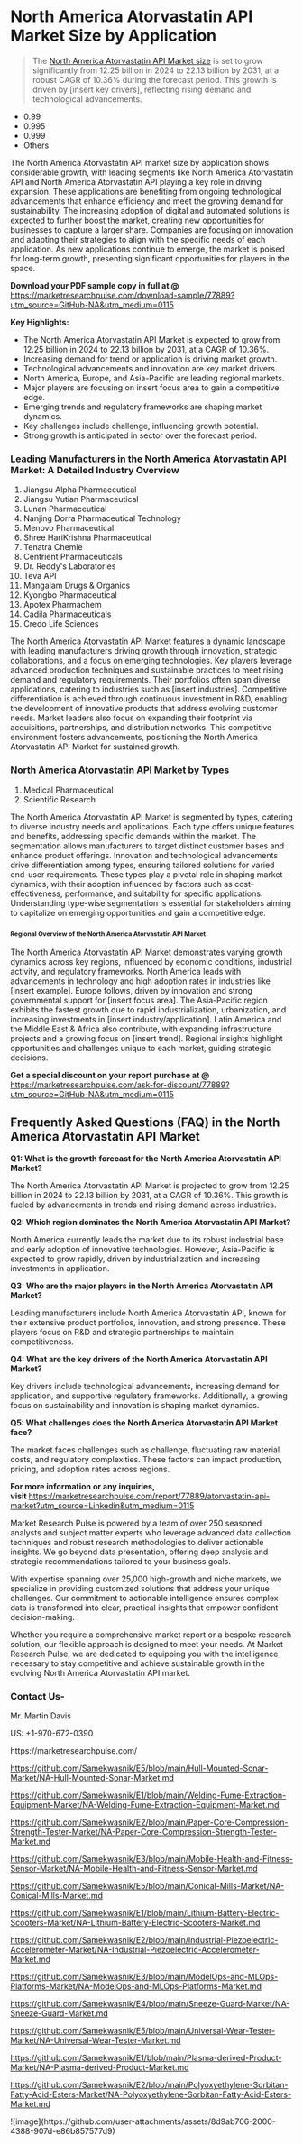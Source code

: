 <h1>North America Atorvastatin API Market&nbsp;Size by Application</h1><blockquote><p>The <a href="https://marketresearchpulse.com/download-sample/77889?utm_source=GitHub-NA&amp;utm_medium=0115">North America Atorvastatin API Market size</a> is set to grow significantly from 12.25 billion in 2024 to 22.13 billion by 2031, at a robust CAGR of 10.36% during the forecast period. This growth is driven by [insert key drivers], reflecting rising demand and technological advancements.</p></blockquote><ul><li>0.99<li> 0.995<li> 0.999<li> Others</li></ul><p>The North America Atorvastatin API market size by application shows considerable growth, with leading segments like North America Atorvastatin API and North America Atorvastatin API playing a key role in driving expansion. These applications are benefiting from ongoing technological advancements that enhance efficiency and meet the growing demand for sustainability. The increasing adoption of digital and automated solutions is expected to further boost the market, creating new opportunities for businesses to capture a larger share. Companies are focusing on innovation and adapting their strategies to align with the specific needs of each application. As new applications continue to emerge, the market is poised for long-term growth, presenting significant opportunities for players in the space.</p><p><strong>Download your PDF sample copy in full at @ </strong><a href="https://marketresearchpulse.com/download-sample/77889?utm_source=GitHub-NA&amp;utm_medium=0115">https://marketresearchpulse.com/download-sample/77889?utm_source=GitHub-NA&amp;utm_medium=0115</a></p><p><strong>Key Highlights: </strong></p><ul><li>The North America Atorvastatin API Market is expected to grow from 12.25 billion in 2024 to 22.13 billion by 2031, at a CAGR of 10.36%.</li><li>Increasing demand for trend or application is driving market growth.</li><li>Technological advancements and innovation are key market drivers.</li><li>North America, Europe, and Asia-Pacific are leading regional markets.</li><li>Major players are focusing on insert focus area to gain a competitive edge.</li><li>Emerging trends and regulatory frameworks are shaping market dynamics.</li><li>Key challenges include challenge, influencing growth potential.</li><li>Strong growth is anticipated in sector over the forecast period.</li></ul><h3>Leading Manufacturers in the North America Atorvastatin API Market: A Detailed Industry Overview</h3><ol><li>Jiangsu Alpha Pharmaceutical</li><li>Jiangsu Yutian Pharmaceutical</li><li>Lunan Pharmaceutical</li><li>Nanjing Dorra Pharmaceutical Technology</li><li>Menovo Pharmaceutical</li><li>Shree HariKrishna Pharmaceutical</li><li>Tenatra Chemie</li><li>Centrient Pharmaceuticals</li><li>Dr. Reddy's Laboratories</li><li>Teva API</li><li>Mangalam Drugs & Organics</li><li>Kyongbo Pharmaceutical</li><li>Apotex Pharmachem</li><li>Cadila Pharmaceuticals</li><li>Credo Life Sciences</li></ol><div class="flex max-w-full flex-col flex-grow"><div class="min-h-8 text-message flex w-full flex-col items-end gap-2 whitespace-normal break-words [.text-message+&amp;]:mt-5" dir="auto" data-message-author-role="assistant" data-message-id="fd8432e4-4910-450d-b182-61b7bfb0a01f" data-message-model-slug="gpt-4o"><div class="flex w-full flex-col gap-1 empty:hidden first:pt-[3px]"><div class="markdown prose w-full break-words dark:prose-invert light"><p>The North America Atorvastatin API Market features a dynamic landscape with leading manufacturers driving growth through innovation, strategic collaborations, and a focus on emerging technologies. Key players leverage advanced production techniques and sustainable practices to meet rising demand and regulatory requirements. Their portfolios often span diverse applications, catering to industries such as [insert industries]. Competitive differentiation is achieved through continuous investment in R&amp;D, enabling the development of innovative products that address evolving customer needs. Market leaders also focus on expanding their footprint via acquisitions, partnerships, and distribution networks. This competitive environment fosters advancements, positioning the North America Atorvastatin API Market for sustained growth.</p></div></div></div></div><h3>North America Atorvastatin API Market by Types</h3><ol><li>Medical Pharmaceutical<li> Scientific Research</li></ol><div class="flex max-w-full flex-col flex-grow"><div class="min-h-8 text-message flex w-full flex-col items-end gap-2 whitespace-normal break-words [.text-message+&amp;]:mt-5" dir="auto" data-message-author-role="assistant" data-message-id="084470be-0bb7-4664-bddf-5156b4f41249" data-message-model-slug="gpt-4o-mini"><div class="flex w-full flex-col gap-1 empty:hidden first:pt-[3px]"><div class="markdown prose w-full break-words dark:prose-invert light"><p>The North America Atorvastatin API Market is segmented by types, catering to diverse industry needs and applications. Each type offers unique features and benefits, addressing specific demands within the market. The segmentation allows manufacturers to target distinct customer bases and enhance product offerings. Innovation and technological advancements drive differentiation among types, ensuring tailored solutions for varied end-user requirements. These types play a pivotal role in shaping market dynamics, with their adoption influenced by factors such as cost-effectiveness, performance, and suitability for specific applications. Understanding type-wise segmentation is essential for stakeholders aiming to capitalize on emerging opportunities and gain a competitive edge.</p></div></div></div></div><h3><span style="font-size: 11px;">Regional Overview of the North America Atorvastatin API Market</span></h3><div class="flex max-w-full flex-col flex-grow"><div class="min-h-8 text-message flex w-full flex-col items-end gap-2 whitespace-normal break-words [.text-message+&amp;]:mt-5" dir="auto" data-message-author-role="assistant" data-message-id="e9038762-ce64-4e30-91c9-9bd413514231" data-message-model-slug="gpt-4o-mini"><div class="flex w-full flex-col gap-1 empty:hidden first:pt-[3px]"><div class="markdown prose w-full break-words dark:prose-invert light"><p>The North America Atorvastatin API Market demonstrates varying growth dynamics across key regions, influenced by economic conditions, industrial activity, and regulatory frameworks. North America leads with advancements in technology and high adoption rates in industries like [insert example]. Europe follows, driven by innovation and strong governmental support for [insert focus area]. The Asia-Pacific region exhibits the fastest growth due to rapid industrialization, urbanization, and increasing investments in [insert industry/application]. Latin America and the Middle East &amp; Africa also contribute, with expanding infrastructure projects and a growing focus on [insert trend]. Regional insights highlight opportunities and challenges unique to each market, guiding strategic decisions.</p></div></div></div></div><p><strong>Get a special discount on your report purchase at @ </strong><a href="https://marketresearchpulse.com/ask-for-discount/77889?utm_source=GitHub-NA&amp;utm_medium=0115">https://marketresearchpulse.com/ask-for-discount/77889?utm_source=GitHub-NA&amp;utm_medium=0115</a></p><h2>Frequently Asked Questions (FAQ) in the North America Atorvastatin API Market</h2><p><strong>Q1: What is the growth forecast for the North America Atorvastatin API Market?</strong></p><p>The North America Atorvastatin API Market is projected to grow from 12.25 billion in 2024 to 22.13 billion by 2031, at a CAGR of 10.36%. This growth is fueled by advancements in trends and rising demand across industries.</p><p><strong>Q2: Which region dominates the North America Atorvastatin API Market?</strong></p><p>North America currently leads the market due to its robust industrial base and early adoption of innovative technologies. However, Asia-Pacific is expected to grow rapidly, driven by industrialization and increasing investments in application.</p><p><strong>Q3: Who are the major players in the North America Atorvastatin API Market?</strong></p><p>Leading manufacturers include North America Atorvastatin API, known for their extensive product portfolios, innovation, and strong presence. These players focus on R&amp;D and strategic partnerships to maintain competitiveness.</p><p><strong>Q4: What are the key drivers of the North America Atorvastatin API Market?</strong></p><p>Key drivers include technological advancements, increasing demand for application, and supportive regulatory frameworks. Additionally, a growing focus on sustainability and innovation is shaping market dynamics.</p><p><strong>Q5: What challenges does the North America Atorvastatin API Market face?</strong></p><p>The market faces challenges such as challenge, fluctuating raw material costs, and regulatory complexities. These factors can impact production, pricing, and adoption rates across regions.</p><p><strong>For more information or any inquiries, visit&nbsp;</strong><a href="https://marketresearchpulse.com/report/77889/atorvastatin-api-market?utm_source=Linkedin&utm_medium=0115">https://marketresearchpulse.com/report/77889/atorvastatin-api-market?utm_source=Linkedin&utm_medium=0115</a></p><p>Market Research Pulse is powered by a team of over 250 seasoned analysts and subject matter experts who leverage advanced data collection techniques and robust research methodologies to deliver actionable insights. We go beyond data presentation, offering deep analysis and strategic recommendations tailored to your business goals.</p><p>With expertise spanning over 25,000 high-growth and niche markets, we specialize in providing customized solutions that address your unique challenges. Our commitment to actionable intelligence ensures complex data is transformed into clear, practical insights that empower confident decision-making.</p><p>Whether you require a comprehensive market report or a bespoke research solution, our flexible approach is designed to meet your needs. At Market Research Pulse, we are dedicated to equipping you with the intelligence necessary to stay competitive and achieve sustainable growth in the evolving North America Atorvastatin API market.</p><h3><strong>Contact Us-</strong></h3><p>Mr. Martin Davis</p><p>US: +1-970-672-0390</p><p>https://marketresearchpulse.com/</p><p><a href="https://github.com/Samekwasnik/E5/blob/main/Hull-Mounted-Sonar-Market/NA-Hull-Mounted-Sonar-Market.md">https://github.com/Samekwasnik/E5/blob/main/Hull-Mounted-Sonar-Market/NA-Hull-Mounted-Sonar-Market.md</a></p><p><a href="https://github.com/Samekwasnik/E1/blob/main/Welding-Fume-Extraction-Equipment-Market/NA-Welding-Fume-Extraction-Equipment-Market.md">https://github.com/Samekwasnik/E1/blob/main/Welding-Fume-Extraction-Equipment-Market/NA-Welding-Fume-Extraction-Equipment-Market.md</a></p><p><a href="https://github.com/Samekwasnik/E2/blob/main/Paper-Core-Compression-Strength-Tester-Market/NA-Paper-Core-Compression-Strength-Tester-Market.md">https://github.com/Samekwasnik/E2/blob/main/Paper-Core-Compression-Strength-Tester-Market/NA-Paper-Core-Compression-Strength-Tester-Market.md</a></p><p><a href="https://github.com/Samekwasnik/E3/blob/main/Mobile-Health-and-Fitness-Sensor-Market/NA-Mobile-Health-and-Fitness-Sensor-Market.md">https://github.com/Samekwasnik/E3/blob/main/Mobile-Health-and-Fitness-Sensor-Market/NA-Mobile-Health-and-Fitness-Sensor-Market.md</a></p><p><a href="https://github.com/Samekwasnik/E5/blob/main/Conical-Mills-Market/NA-Conical-Mills-Market.md">https://github.com/Samekwasnik/E5/blob/main/Conical-Mills-Market/NA-Conical-Mills-Market.md</a></p><p><a href="https://github.com/Samekwasnik/E1/blob/main/Lithium-Battery-Electric-Scooters-Market/NA-Lithium-Battery-Electric-Scooters-Market.md">https://github.com/Samekwasnik/E1/blob/main/Lithium-Battery-Electric-Scooters-Market/NA-Lithium-Battery-Electric-Scooters-Market.md</a></p><p><a href="https://github.com/Samekwasnik/E2/blob/main/Industrial-Piezoelectric-Accelerometer-Market/NA-Industrial-Piezoelectric-Accelerometer-Market.md">https://github.com/Samekwasnik/E2/blob/main/Industrial-Piezoelectric-Accelerometer-Market/NA-Industrial-Piezoelectric-Accelerometer-Market.md</a></p><p><a href="https://github.com/Samekwasnik/E3/blob/main/ModelOps-and-MLOps-Platforms-Market/NA-ModelOps-and-MLOps-Platforms-Market.md">https://github.com/Samekwasnik/E3/blob/main/ModelOps-and-MLOps-Platforms-Market/NA-ModelOps-and-MLOps-Platforms-Market.md</a></p><p><a href="https://github.com/Samekwasnik/E4/blob/main/Sneeze-Guard-Market/NA-Sneeze-Guard-Market.md">https://github.com/Samekwasnik/E4/blob/main/Sneeze-Guard-Market/NA-Sneeze-Guard-Market.md</a></p><p><a href="https://github.com/Samekwasnik/E5/blob/main/Universal-Wear-Tester-Market/NA-Universal-Wear-Tester-Market.md">https://github.com/Samekwasnik/E5/blob/main/Universal-Wear-Tester-Market/NA-Universal-Wear-Tester-Market.md</a></p><p><a href="https://github.com/Samekwasnik/E1/blob/main/Plasma-derived-Product-Market/NA-Plasma-derived-Product-Market.md">https://github.com/Samekwasnik/E1/blob/main/Plasma-derived-Product-Market/NA-Plasma-derived-Product-Market.md</a></p><p><a href="https://github.com/Samekwasnik/E2/blob/main/Polyoxyethylene-Sorbitan-Fatty-Acid-Esters-Market/NA-Polyoxyethylene-Sorbitan-Fatty-Acid-Esters-Market.md">https://github.com/Samekwasnik/E2/blob/main/Polyoxyethylene-Sorbitan-Fatty-Acid-Esters-Market/NA-Polyoxyethylene-Sorbitan-Fatty-Acid-Esters-Market.md</a></p>
![image](https://github.com/user-attachments/assets/8d9ab706-2000-4388-907d-e86b857577d9)
